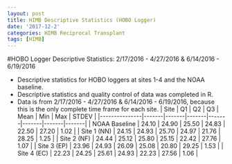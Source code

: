 ```yaml
---
layout: post
title: HIMB Descriptive Statistics (HOBO Logger)
date: '2017-12-2'
categories: HIMB Reciprocal Transplant 
tags: [HIMB]
---
```


#HOBO Logger Descriptive Statistics: 2/17/2016 - 4/27/2016 & 6/14/2016 - 6/19/2016

* Descriptive statistics for HOBO loggers at sites 1-4 and the NOAA baseline.
* Descriptive statistics and quality control of data was completed in R. 
* Data is from 2/17/2016 - 4/27/2016 & 6/14/2016 - 6/19/2016, because this is the only complete time frame for each site.
| Site          | Q1    | Q2    | Q3    | Mean  | Min   | Max   | STDEV |
|---------------|-------|-------|-------|-------|-------|-------|-------|
| NOAA Baseline | 24.10 | 24.90 | 25.50 | 24.83 | 22.50 | 27.20 | 1.02  |
| Site 1 (NN)   | 24.15 | 24.93 | 25.70 | 24.97 | 21.76 | 28.25 | 1.25  |
| Site 2 (NF)   | 24.44 | 25.12 | 25.80 | 25.15 | 22.42 | 27.76 | 1.07  |
| Site 3 (EP)   | 23.96 | 24.93 | 26.09 | 25.08 | 20.80 | 29.25 | 1.53  |
| Site 4 (EC)   | 22.23 | 24.25 | 25.61 | 24.93 | 22.23 | 27.56 | 1.06  |
